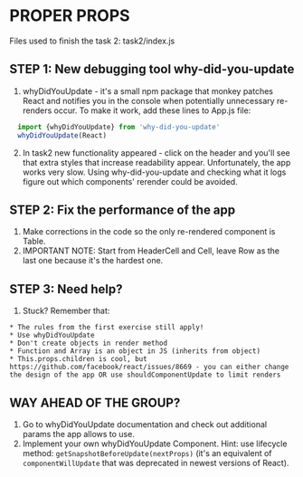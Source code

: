 # PROPER PROPS

Files used to finish the task 2: task2/index.js

## STEP 1: New debugging tool why-did-you-update

  1. whyDidYouUpdate - it's a small npm package that monkey patches React and notifies you in the console when potentially unnecessary re-renders occur. To make it work, add these lines to App.js file:

  ```javascript
    import {whyDidYouUpdate} from 'why-did-you-update'
    whyDidYouUpdate(React)
  ```

  2. In task2 new functionality appeared - click on the header and you'll see that extra styles that increase readability appear. Unfortunately, the app works very slow. Using why-did-you-update and checking what it logs figure out which components' rerender could be avoided.

## STEP 2: Fix the performance of the app

  1. Make corrections in the code so the only re-rendered component is Table.
  2. IMPORTANT NOTE: Start from HeaderCell and Cell, leave Row as the last one because it's the hardest one.

## STEP 3: Need help?

  1. Stuck? Remember that:

    * The rules from the first exercise still apply!
    * Use whyDidYouUpdate
    * Don't create objects in render method
    * Function and Array is an object in JS (inherits from object)
    * This.props.children is cool, but https://github.com/facebook/react/issues/8669 - you can either change the design of the app OR use shouldComponentUpdate to limit renders

## WAY AHEAD OF THE GROUP?

1. Go to whyDidYouUpdate documentation and check out additional params the app allows to use.
2. Implement your own whyDidYouUpdate Component. Hint: use lifecycle method: `getSnapshotBeforeUpdate(nextProps)` (it's an equivalent of `componentWillUpdate` that was deprecated in newest versions of React).